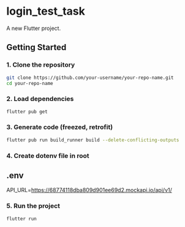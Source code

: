 # login_test_task

A new Flutter project.

## Getting Started

### 1. **Clone the repository**

```bash
git clone https://github.com/your-username/your-repo-name.git
cd your-repo-name
```

### 2. Load dependencies

```bash
flutter pub get
```

### 3. Generate code (freezed, retrofit)

```bash
flutter pub run build_runner build --delete-conflicting-outputs
```

### 4. Create dotenv file in root 


.env
-----------

API_URL=https://68774118dba809d901ee69d2.mockapi.io/api/v1/


### 5. Run the project

```bash
flutter run
```
